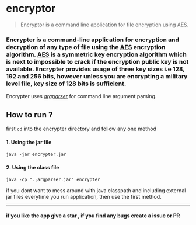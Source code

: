 # encryptor
>  Encryptor is a command line application for file encryption using AES.
### Encrypter is a command-line application for encryption and decryption of any type of file using the [AES](https://en.wikipedia.org/wiki/Advanced_Encryption_Standard) encryption algorithm. [AES](https://en.wikipedia.org/wiki/Advanced_Encryption_Standard) is a symmetric key encryption algorithm which is next to impossible to crack if the encryption public key is not available. Encrypter provides usage of three key sizes i.e 128, 192 and 256 bits, however unless you are encrypting a military level file, key size of 128 bits is sufficient.
Encrypter uses *[argparser](https://www.cs.ubc.ca/~lloyd/java/doc/argparser/argparser/ArgParser.html)* for command line argument parsing.<br>

## How to run ?
first `cd` into the encrypter directory and follow any one method

#### 1. Using the jar file
 `
java -jar encrypter.jar
`

#### 2. Using the class file
`
java -cp ".;argparser.jar" encrypter
`

if you dont want to mess around with java classpath and including external jar files everytime you run application, then use the first method.

---

#### if you like the app give a star , if you find any bugs create a issue or PR

